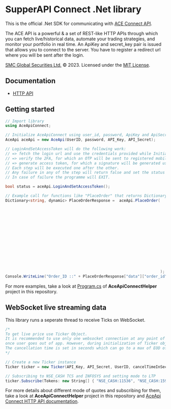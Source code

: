 # SupperAPI Connect .Net library
This is the official .Net SDK for communicating with [ACE Connect API](https://openapi.smctradeonline.com).

The ACE API is a powerful & a set of REST-like HTTP APIs through which you can fetch live/historical data, automate your trading strategies, and monitor your portfolio in real time. An ApiKey and secret_key pair is issued that allows you to connect to the server. You have to register a redirect url where you will be sent after the login.

[SMC Global Securities Ltd.](https://www.smctradeonline.com/) &copy; 2023. Licensed under the [MIT License](/license/).

## Documentation

* [HTTP API](https://smcaceapi.smctradeonline.com/api-documentation)


## Getting started
```csharp
// Import library
using AceApiConnect;

// Initialize AceApiConnect using user_id, password, ApiKey and ApiSecret.
AceApi aceApi = new AceApi(UserID, password, API_Key, API_Secret);

// LoginAndSetAccessToken will do the following work:
// => fetch the login url and use the credentials provided while Initializing.
// => verify the 2FA, for which an OTP will be sent to registered mobile number.
// => generate access token, for which a signature will be generated using the APIKey and APISecret.
// Each step will be executed one after the other.
// Any failure in any of the step will return false and set the status as failure.
// In case of failure the programme will EXIT.

bool status = aceApi.LoginAndSetAccessToken();

// Example call for functions like "PlaceOrder" that returns Dictionary
Dictionary<string, dynamic> PlaceOrderResponse =  aceApi.PlaceOrder(
                                                                        variety: "NORMAL",
                                                                        action: "BUY",
                                                                        exchange: "NSE",
                                                                        token: "11536",
                                                                        order_type: "LIMIT",
                                                                        product_type: "DELIVERY",
                                                                        quantity: "1",
                                                                        disclose_quantity: "0",
                                                                        price: "3400",
                                                                        trigger_price: "0",
                                                                        stop_loss_price: "0",
                                                                        trailing_stop_loss: "0",
                                                                        validity: "DAY",
                                                                        tag: ""
                                                                    );
Console.WriteLine("Order_ID ::" + PlaceOrderResponse["data"]["order_id"]);

```
For more examples, take a look at [Program.cs](https://github.com/Tech-SMC/aceapi-dotnet/blob/main/AceApiConnectHelper/AceApiConnectHelper.cs) of **AceApiConnectHelper** project in this repository.

## WebSocket live streaming data

This library runs a seperate thread to receive Ticks on WebSocket.

```csharp
/* 
To get live price use Ticker Object. 
It is recommended to use only one websocket connection at any point of time and make sure you stop connection, 
once user goes out of app. However, during initialization of Ticker object it can be set how long do one want to receive the ticks.
The cancellation time is set in seconds which can go to a max of EOD of the day the code the run. 
*/

// Create a new Ticker instance
Ticker ticker = new Ticker(API_Key, API_Secret, UserID, cancelTimeInSeconds: 300);

// Subscribing to NSE_CASH TCS and INFOSYS and setting mode to LTP
ticker.Subscribe(Tokens: new String[] { "NSE_CASH:11536", "NSE_CASH:1594" }, Constants.MODE_LTP);

```

For more details about different mode of quotes and subscribing for them, take a look at **AceApiConnectHelper** project in this repository and [AceApi Connect HTTP API documentation](https://smcaceapi.smctradeonline.com/api-documentation).
